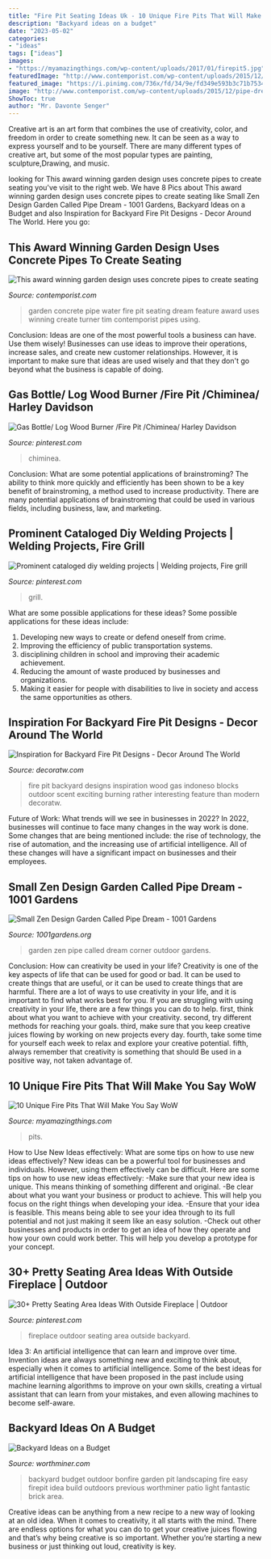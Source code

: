 ```yaml
---
title: "Fire Pit Seating Ideas Uk - 10 Unique Fire Pits That Will Make You Say Wow"
description: "Backyard ideas on a budget"
date: "2023-05-02"
categories:
- "ideas"
tags: ["ideas"]
images:
- "https://myamazingthings.com/wp-content/uploads/2017/01/firepit5.jpg"
featuredImage: "http://www.contemporist.com/wp-content/uploads/2015/12/pipe-dream_071215_04.jpg"
featured_image: "https://i.pinimg.com/736x/fd/34/9e/fd349e593b3c71b753401a34a293ab2e--gas-logs-wood-burner.jpg"
image: "http://www.contemporist.com/wp-content/uploads/2015/12/pipe-dream_071215_04.jpg"
ShowToc: true
author: "Mr. Davonte Senger"
---
```



Creative art is an art form that combines the use of creativity, color, and freedom in order to create something new. It can be seen as a way to express yourself and to be yourself. There are many different types of creative art, but some of the most popular types are painting, sculpture,Drawing, and music.

	

		
looking for This award winning garden design uses concrete pipes to create seating you've visit to the right web. We have 8 Pics about This award winning garden design uses concrete pipes to create seating like Small Zen Design Garden Called Pipe Dream - 1001 Gardens, Backyard Ideas on a Budget and also Inspiration for Backyard Fire Pit Designs - Decor Around The World. Here you go:
		
    
## This Award Winning Garden Design Uses Concrete Pipes To Create Seating

<img loading=lazy src="http://www.contemporist.com/wp-content/uploads/2015/12/pipe-dream_071215_04.jpg" onerror="this.onerror=null;this.src='https://tse1.mm.bing.net/th?id=OIP.3QGi7hamir6zHpr6HB76PwHaLG&amp;pid=15.1';" alt="This award winning garden design uses concrete pipes to create seating">

_Source: contemporist.com_

>garden concrete pipe water fire pit seating dream feature award uses winning create turner tim contemporist pipes using. 

	

Conclusion: Ideas are one of the most powerful tools a business can have. Use them wisely!
Businesses can use ideas to improve their operations, increase sales, and create new customer relationships. However, it is important to make sure that ideas are used wisely and that they don't go beyond what the business is capable of doing.

    
## Gas Bottle/ Log Wood Burner /Fire Pit /Chiminea/ Harley Davidson

<img loading=lazy src="https://i.pinimg.com/736x/fd/34/9e/fd349e593b3c71b753401a34a293ab2e--gas-logs-wood-burner.jpg" onerror="this.onerror=null;this.src='https://tse4.mm.bing.net/th?id=OIP.KIOmvwEzeKtJ5XlecVXoJgHaJ3&amp;pid=15.1';" alt="Gas Bottle/ Log Wood Burner /Fire Pit /Chiminea/ Harley Davidson">

_Source: pinterest.com_

>chiminea. 

	

Conclusion: What are some potential applications of brainstroming?
The ability to think more quickly and efficiently has been shown to be a key benefit of brainstroming, a method used to increase productivity. There are many potential applications of brainstroming that could be used in various fields, including business, law, and marketing.

    
## Prominent Cataloged Diy Welding Projects | Welding Projects, Fire Grill

<img loading=lazy src="https://i.pinimg.com/736x/53/c6/92/53c692ac1cb336b5a477ebc9725b8b68.jpg" onerror="this.onerror=null;this.src='https://tse4.mm.bing.net/th?id=OIP.qYWTbEWSiDoCbsle0Nu3DgHaNK&amp;pid=15.1';" alt="Prominent cataloged diy welding projects | Welding projects, Fire grill">

_Source: pinterest.com_

>grill. 

	

What are some possible applications for these ideas?
Some possible applications for these ideas include: 
1. Developing new ways to create or defend oneself from crime. 
2. Improving the efficiency of public transportation systems. 
3. disciplining children in school and improving their academic achievement. 
4. Reducing the amount of waste produced by businesses and organizations. 
5. Making it easier for people with disabilities to live in society and access the same opportunities as others.

    
## Inspiration For Backyard Fire Pit Designs - Decor Around The World

<img loading=lazy src="https://decoratw.com/wp-content/uploads/2016/03/735c66ef6df90ae0aad6dbac42fbef40.jpg" onerror="this.onerror=null;this.src='https://tse4.mm.bing.net/th?id=OIP.QSQuaRAfkc5BLQGlI9WD3wHaLH&amp;pid=15.1';" alt="Inspiration for Backyard Fire Pit Designs - Decor Around The World">

_Source: decoratw.com_

>fire pit backyard designs inspiration wood gas indoneso blocks outdoor scent exciting burning rather interesting feature than modern decoratw. 

	

Future of Work: What trends will we see in businesses in 2022?
In 2022, businesses will continue to face many changes in the way work is done. Some changes that are being mentioned include: the rise of technology, the rise of automation, and the increasing use of artificial intelligence. All of these changes will have a significant impact on businesses and their employees.

    
## Small Zen Design Garden Called Pipe Dream - 1001 Gardens

<img loading=lazy src="https://www.1001gardens.org/wp-content/uploads/2016/07/1001gardens.org-small-zen-design-garden-called-pipe-dream5-728x1091.jpg" onerror="this.onerror=null;this.src='https://tse2.mm.bing.net/th?id=OIP.RshRt-w5dklScvSvruMDHgHaLG&amp;pid=15.1';" alt="Small Zen Design Garden Called Pipe Dream - 1001 Gardens">

_Source: 1001gardens.org_

>garden zen pipe called dream corner outdoor gardens. 

	

Conclusion: How can creativity be used in your life?
Creativity is one of the key aspects of life that can be used for good or bad. It can be used to create things that are useful, or it can be used to create things that are harmful. There are a lot of ways to use creativity in your life, and it is important to find what works best for you. If you are struggling with using creativity in your life, there are a few things you can do to help. first, think about what you want to achieve with your creativity. second, try different methods for reaching your goals. third, make sure that you keep creative juices flowing by working on new projects every day. fourth, take some time for yourself each week to relax and explore your creative potential. fifth, always remember that creativity is something that should Be used in a positive way, not taken advantage of.

    
## 10 Unique Fire Pits That Will Make You Say WoW

<img loading=lazy src="https://myamazingthings.com/wp-content/uploads/2017/01/firepit5.jpg" onerror="this.onerror=null;this.src='https://tse3.mm.bing.net/th?id=OIP.jkcSBEZLij6IJ2ZwUyPJ1AHaHa&amp;pid=15.1';" alt="10 Unique Fire Pits That Will Make You Say WoW">

_Source: myamazingthings.com_

>pits. 

	

How to Use New Ideas effectively: What are some tips on how to use new ideas effectively?
New ideas can be a powerful tool for businesses and individuals. However, using them effectively can be difficult. Here are some tips on how to use new ideas effectively: 
-Make sure that your new idea is unique. This means thinking of something different and original. 
-Be clear about what you want your business or product to achieve. This will help you focus on the right things when developing your idea. 
-Ensure that your idea is feasible. This means being able to see your idea through to its full potential and not just making it seem like an easy solution. 
-Check out other businesses and products in order to get an idea of how they operate and how your own could work better. This will help you develop a prototype for your concept.

    
## 30+ Pretty Seating Area Ideas With Outside Fireplace | Outdoor

<img loading=lazy src="https://i.pinimg.com/736x/37/9d/a7/379da70506a068c38527f6cbfcb14d51.jpg" onerror="this.onerror=null;this.src='https://tse3.mm.bing.net/th?id=OIP.qQPqchIqCVPJ3NOlrkvkEAHaJk&amp;pid=15.1';" alt="30+ Pretty Seating Area Ideas With Outside Fireplace | Outdoor">

_Source: pinterest.com_

>fireplace outdoor seating area outside backyard. 

	

Idea 3: An artificial intelligence that can learn and improve over time.
Invention ideas are always something new and exciting to think about, especially when it comes to artificial intelligence. Some of the best ideas for artificial intelligence that have been proposed in the past include using machine learning algorithms to improve on your own skills, creating a virtual assistant that can learn from your mistakes, and even allowing machines to become self-aware.

    
## Backyard Ideas On A Budget

<img loading=lazy src="http://www.worthminer.com/wp-content/uploads/2015/05/Backyard-Landscaping-Ideas-on-a-Budget-35.jpg" onerror="this.onerror=null;this.src='https://tse3.mm.bing.net/th?id=OIP.PDvcVPhDehTYne4XbA5pnwHaKO&amp;pid=15.1';" alt="Backyard Ideas on a Budget">

_Source: worthminer.com_

>backyard budget outdoor bonfire garden pit landscaping fire easy firepit idea build outdoors previous worthminer patio light fantastic brick area. 

	

Creative ideas can be anything from a new recipe to a new way of looking at an old idea. When it comes to creativity, it all starts with the mind. There are endless options for what you can do to get your creative juices flowing and that’s why being creative is so important. Whether you’re starting a new business or just thinking out loud, creativity is key.

